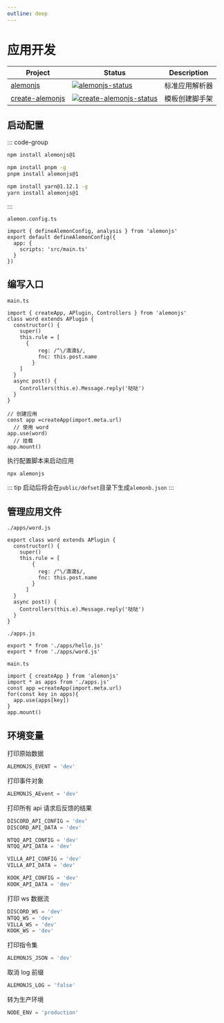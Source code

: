 ```yaml
---
outline: deep
---
```


# 应用开发

| Project           | Status                                               | Description    |
| ----------------- | ---------------------------------------------------- | -------------- |
| [alemonjs]        | [![alemonjs-status]][alemonjs-package]               | 标准应用解析器 |
| [create-alemonjs] | [![create-alemonjs-status]][create-alemonjs-package] | 模板创建脚手架 |

[alemonjs]: https://github.com/lemonade-lab/alemonjs
[alemonjs-status]: https://img.shields.io/npm/v/alemonjs.svg
[alemonjs-package]: https://www.npmjs.com/package/alemonjs
[create-alemonjs]: https://github.com/lemonade-lab/alemonjs/tree/create-alemonjs
[create-alemonjs-status]: https://img.shields.io/npm/v/create-alemonjs.svg
[create-alemonjs-package]: https://www.npmjs.com/package/create-alemonjs

## 启动配置

::: code-group

```sh [npm]
npm install alemonjs@1
```

```sh [pnpm]
npm install pnpm -g
pnpm install alemonjs@1
```

```sh [yarn]
npm install yarn@1.12.1 -g
yarn install alemonjs@1
```

:::

`alemon.config.ts`

```typescript:line-numbers=1
import { defineAlemonConfig, analysis } from 'alemonjs'
export default defineAlemonConfig({
  app: {
    scripts: 'src/main.ts'
  }
})
```

## 编写入口

`main.ts`

```ts:line-numbers=1
import { createApp, APlugin, Controllers } from 'alemonjs'
class word extends APlugin {
  constructor() {
    super()
    this.rule = [
      {
          reg: /^\/滴滴$/,
          fnc: this.post.name
        }
    ]
  }
  async post() {
    Controllers(this.e).Message.reply('哒哒')
  }
}

// 创建应用
const app =createApp(import.meta.url)
  // 使用 word
app.use(word)
  // 挂载
app.mount()
```

执行配置脚本来启动应用

```sh
npx alemonjs
```

::: tip
启动后将会在`public/defset`目录下生成`alemonb.json`
:::

## 管理应用文件

`./apps/word.js`

```ts:line-numbers=3
export class word extends APlugin {
  constructor() {
    super()
    this.rule = [
        {
          reg: /^\/滴滴$/,
          fnc: this.post.name
        }
      ]
  }
  async post() {
    Controllers(this.e).Message.reply('哒哒')
  }
}
```

`./apps.js`

```ts:line-numbers=1
export * from './apps/hello.js'
export * from './apps/word.js'
```

`main.ts`

```ts:line-numbers=1
import { createApp } from 'alemonjs'
import * as apps from './apps.js'
const app =createApp(import.meta.url)
for(const key in apps){
  app.use(apps[key])
}
app.mount()
```

## 环境变量

打印原始数据

```ts
ALEMONJS_EVENT = 'dev'
```

打印事件对象

```ts
ALEMONJS_AEvent = 'dev'
```

打印所有 api 请求后反馈的结果

```ts
DISCORD_API_CONFIG = 'dev'
DISCORD_API_DATA = 'dev'
```

```ts
NTQQ_API_CONFIG = 'dev'
NTQQ_API_DATA = 'dev'
```

```ts
VILLA_API_CONFIG = 'dev'
VILLA_API_DATA = 'dev'
```

```ts
KOOK_API_CONFIG = 'dev'
KOOK_API_DATA = 'dev'
```

打印 ws 数据流

```ts
DISCORD_WS = 'dev'
NTQQ_WS = 'dev'
VILLA_WS = 'dev'
KOOK_WS = 'dev'
```

打印指令集

```ts
ALEMONJS_JSON = 'dev'
```

取消 log 前缀

```ts
ALEMONJS_LOG = 'false'
```

转为生产环境

```ts
NODE_ENV = 'production'
```
